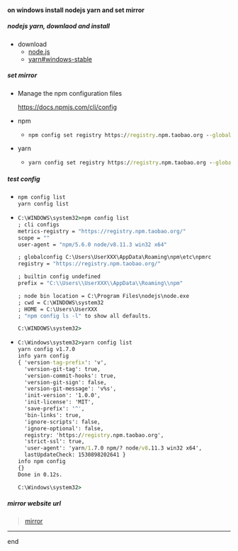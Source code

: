 #### on windows install nodejs yarn and set mirror

##### nodejs yarn, downlaod and install
- download
  - [node.js](https://nodejs.org/)
  - [yarn#windows-stable](https://yarnpkg.com/zh-Hans/docs/install#windows-stable)

##### set mirror
- Manage the npm configuration files

    https://docs.npmjs.com/cli/config
    
- npm
  - ```cmd
    npm config set registry https://registry.npm.taobao.org --global 
    ```

- yarn
  - ```cmd
    yarn config set registry https://registry.npm.taobao.org --global
    ```

##### test config

- ```cmd
  npm config list
  yarn config list
  ```

- ```cmd
  C:\WINDOWS\system32>npm config list
  ; cli configs
  metrics-registry = "https://registry.npm.taobao.org/"
  scope = ""
  user-agent = "npm/5.6.0 node/v8.11.3 win32 x64"

  ; globalconfig C:\Users\UserXXX\AppData\Roaming\npm\etc\npmrc
  registry = "https://registry.npm.taobao.org/"

  ; builtin config undefined
  prefix = "C:\\Users\\UserXXX\\AppData\\Roaming\\npm"

  ; node bin location = C:\Program Files\nodejs\node.exe
  ; cwd = C:\WINDOWS\system32
  ; HOME = C:\Users\UserXXX
  ; "npm config ls -l" to show all defaults.

  C:\WINDOWS\system32>
  ```
- ```cmd
  C:\Windows\system32>yarn config list
  yarn config v1.7.0
  info yarn config
  { 'version-tag-prefix': 'v',
    'version-git-tag': true,
    'version-commit-hooks': true,
    'version-git-sign': false,
    'version-git-message': 'v%s',
    'init-version': '1.0.0',
    'init-license': 'MIT',
    'save-prefix': '^',
    'bin-links': true,
    'ignore-scripts': false,
    'ignore-optional': false,
    registry: 'https://registry.npm.taobao.org',
    'strict-ssl': true,
    'user-agent': 'yarn/1.7.0 npm/? node/v8.11.3 win32 x64',
    lastUpdateCheck: 1530898202641 }
  info npm config
  {}
  Done in 0.12s.

  C:\Windows\system32>
  ```

##### mirror website url

> [mirror](https://npm.taobao.org/)

----------

end
